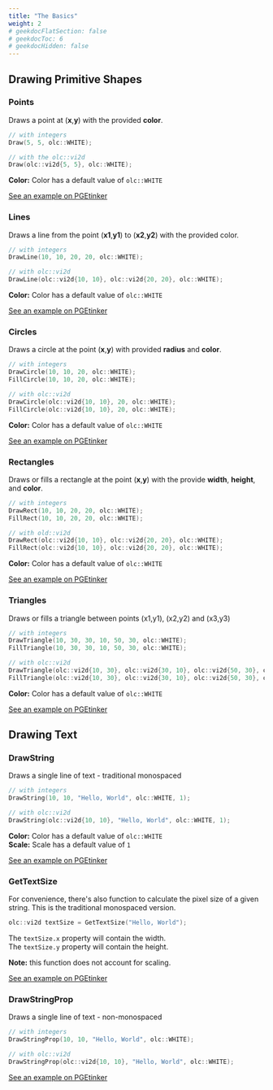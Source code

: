 ```yaml
---
title: "The Basics"
weight: 2
# geekdocFlatSection: false
# geekdocToc: 6
# geekdocHidden: false
---
```


## Drawing Primitive Shapes

### Points

Draws a point at (**x**,**y**) with the provided **color**.

```cpp
// with integers
Draw(5, 5, olc::WHITE);

// with the olc::vi2d
Draw(olc::vi2d{5, 5}, olc::WHITE);
```

**Color:** Color has a default value of ``olc::WHITE``

<a class="gdoc-markdown__link" href="https://pgetinker.com/s/bluvB6PHs4" target="_blank">See an example on PGEtinker</a>

### Lines

Draws a line from the point (**x1**,**y1**) to (**x2**,**y2**) with the provided color.

```cpp
// with integers
DrawLine(10, 10, 20, 20, olc::WHITE);

// with olc::vi2d
DrawLine(olc::vi2d{10, 10}, olc::vi2d{20, 20}, olc::WHITE);
```

**Color:** Color has a default value of ``olc::WHITE``

<a class="gdoc-markdown__link" href="https://pgetinker.com/s/nz1PhTB89Qt" target="_blank">See an example on PGEtinker</a>

### Circles

Draws a circle at the point (**x**,**y**) with provided **radius** and **color**.

```cpp
// with integers
DrawCircle(10, 10, 20, olc::WHITE);
FillCircle(10, 10, 20, olc::WHITE);

// with olc::vi2d
DrawCircle(olc::vi2d{10, 10}, 20, olc::WHITE);
FillCircle(olc::vi2d{10, 10}, 20, olc::WHITE);
```

**Color:** Color has a default value of ``olc::WHITE``

<a class="gdoc-markdown__link" href="https://pgetinker.com/s/LAfpOSplvT6" target="_blank">See an example on PGEtinker</a>

### Rectangles

Draws or fills a rectangle at the point (**x**,**y**) with the provide **width**, **height**, and **color**.

```cpp
// with integers
DrawRect(10, 10, 20, 20, olc::WHITE);
FillRect(10, 10, 20, 20, olc::WHITE);

// with old::vi2d
DrawRect(olc::vi2d{10, 10}, olc::vi2d{20, 20}, olc::WHITE);
FillRect(olc::vi2d{10, 10}, olc::vi2d{20, 20}, olc::WHITE);
```

**Color:** Color has a default value of ``olc::WHITE``

<a class="gdoc-markdown__link" href="https://pgetinker.com/s/IbofyLvSjnQ" target="_blank">See an example on PGEtinker</a>

### Triangles

Draws or fills a triangle between points (x1,y1), (x2,y2) and (x3,y3)

```cpp
// with integers
DrawTriangle(10, 30, 30, 10, 50, 30, olc::WHITE);
FillTriangle(10, 30, 30, 10, 50, 30, olc::WHITE);

// with olc::vi2d
DrawTriangle(olc::vi2d{10, 30}, olc::vi2d{30, 10}, olc::vi2d{50, 30}, olc::WHITE);
FillTriangle(olc::vi2d{10, 30}, olc::vi2d{30, 10}, olc::vi2d{50, 30}, olc::WHITE);
```

**Color:** Color has a default value of ``olc::WHITE``

<a class="gdoc-markdown__link" href="https://pgetinker.com/s/SVZaEo1yFBC" target="_blank">See an example on PGEtinker</a>

## Drawing Text

### DrawString

Draws a single line of text - traditional monospaced

```cpp
// with integers
DrawString(10, 10, "Hello, World", olc::WHITE, 1);

// with olc::vi2d
DrawString(olc::vi2d{10, 10}, "Hello, World", olc::WHITE, 1);
```

**Color:** Color has a default value of ``olc::WHITE``<br>
**Scale:** Scale has a default value of ``1``

<a class="gdoc-markdown__link" href="https://pgetinker.com/s/A8FZbptTm77" target="_blank">See an example on PGEtinker</a>

### GetTextSize

For convenience, there's also  function to calculate the pixel size
of a given string. This is the traditional monospaced version.

```cpp
olc::vi2d textSize = GetTextSize("Hello, World");
```

The ``textSize.x`` property will contain the width.<br>
The ``textSize.y`` property will contain the height.

**Note:** this function does not account for scaling.

<a class="gdoc-markdown__link" href="https://pgetinker.com/s/A8FZbptTm77" target="_blank">See an example on PGEtinker</a>

### DrawStringProp

Draws a single line of text - non-monospaced

```cpp
// with integers
DrawStringProp(10, 10, "Hello, World", olc::WHITE);

// with olc::vi2d
DrawStringProp(olc::vi2d{10, 10}, "Hello, World", olc::WHITE);
```

<a class="gdoc-markdown__link" href="https://pgetinker.com/s/53iEqiXd0t" target="_blank">See an example on PGEtinker</a>

